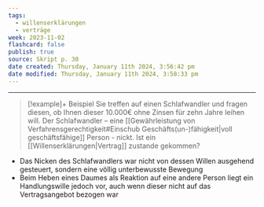 ```yaml
---
tags:
  - willenserklärungen
  - verträge
week: 2023-11-02
flashcard: false
publish: true
source: Skript p. 30
date created: Thursday, January 11th 2024, 3:56:42 pm
date modified: Thursday, January 11th 2024, 3:58:33 pm
---
```

***

> [!example]+ Beispiel 
> Sie treffen auf einen Schlafwandler und fragen diesen, ob Ihnen dieser 10.000€ ohne Zinsen für zehn Jahre leihen will. Der Schlafwandler – eine [[Gewährleistung von Verfahrensgerechtigkeit#Einschub Geschäfts(un-)fähigkeit|voll geschäftsfähige]] Person - nickt. Ist ein [[Willenserklärungen|Vertrag]] zustande gekommen?

- Das Nicken des Schlafwandlers war nicht von dessen Willen ausgehend gesteuert, sondern eine völlig unterbewusste Bewegung
- Beim Heben eines Daumes als Reaktion auf eine andere Person liegt ein Handlungswille jedoch vor, auch wenn dieser nicht auf das Vertragsangebot bezogen war
